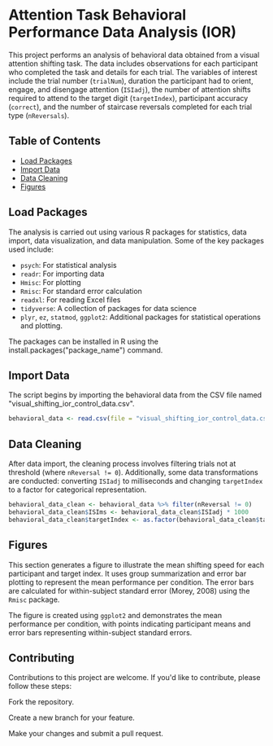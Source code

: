 # Attention Task Behavioral Performance Data Analysis (IOR)

This project performs an analysis of behavioral data obtained from a visual attention shifting task. The data includes observations for each participant who completed the task and details for each trial. The variables of interest include the trial number (`trialNum`), duration the participant had to orient, engage, and disengage attention (`ISIadj`), the number of attention shifts required to attend to the target digit (`targetIndex`), participant accuracy (`correct`), and the number of staircase reversals completed for each trial type (`nReversals`).

## Table of Contents

- [Load Packages](#load-packages)
- [Import Data](#import-data)
- [Data Cleaning](#data-cleaning)
- [Figures](#figures)

## Load Packages

The analysis is carried out using various R packages for statistics, data import, data visualization, and data manipulation. Some of the key packages used include:
- `psych`: For statistical analysis
- `readr`: For importing data
- `Hmisc`: For plotting
- `Rmisc`: For standard error calculation
- `readxl`: For reading Excel files
- `tidyverse`: A collection of packages for data science
- `plyr`, `ez`, `statmod`, `ggplot2`: Additional packages for statistical operations and plotting.

The packages can be installed in R using the install.packages("package_name") command.

## Import Data

The script begins by importing the behavioral data from the CSV file named "visual_shifting_ior_control_data.csv".

```R
behavioral_data <- read.csv(file = "visual_shifting_ior_control_data.csv")
```

## Data Cleaning

After data import, the cleaning process involves filtering trials not at threshold (where `nReversal != 0`). Additionally, some data transformations are conducted: converting `ISIadj` to milliseconds and changing `targetIndex` to a factor for categorical representation.

```R
behavioral_data_clean <- behavioral_data %>% filter(nReversal != 0)
behavioral_data_clean$ISIms <- behavioral_data_clean$ISIadj * 1000
behavioral_data_clean$targetIndex <- as.factor(behavioral_data_clean$targetIndex)
```

## Figures

This section generates a figure to illustrate the mean shifting speed for each participant and target index. It uses group summarization and error bar plotting to represent the mean performance per condition. The error bars are calculated for within-subject standard error (Morey, 2008) using the `Rmisc` package.

The figure is created using `ggplot2` and demonstrates the mean performance per condition, with points indicating participant means and error bars representing within-subject standard errors.

## Contributing
Contributions to this project are welcome. If you'd like to contribute, please follow these steps:

Fork the repository.

Create a new branch for your feature.

Make your changes and submit a pull request.
